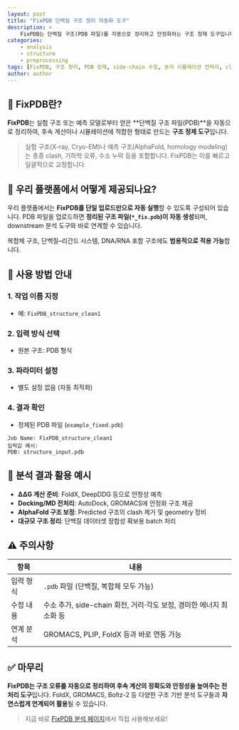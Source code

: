 ```yaml
---
layout: post
title: "FixPDB 단백질 구조 정리 자동화 도구"
description: >
    FixPDB는 단백질 구조(PDB 파일)를 자동으로 정리하고 안정화하는 구조 정제 도구입니다. Clash 제거, 수소 원자 추가, side-chain 보정 등을 통해 GROMACS, FoldX, PLIP 등 다양한 분석에 적합한 형태로 구조를 전처리합니다.
categories:
    - analysis
    - structure
    - preprocessing
tags: [FixPDB, 구조 정리, PDB 정제, side-chain 수정, 분자 시뮬레이션 전처리, clash 제거]
author: author
---
```


## 🔬 FixPDB란?

**FixPDB**는 실험 구조 또는 예측 모델로부터 얻은 \*\*단백질 구조 파일(PDB)\*\*을 자동으로 정리하여, 후속 계산이나 시뮬레이션에 적합한 형태로 만드는 **구조 정제 도구**입니다.

> 실험 구조(X-ray, Cryo-EM)나 예측 구조(AlphaFold, homology modeling)는 종종 clash, 기하학 오류, 수소 누락 등을 포함합니다. FixPDB는 이를 빠르고 일괄적으로 교정합니다.

## 🧪 우리 플랫폼에서 어떻게 제공되나요?

우리 플랫폼에서는 **FixPDB를 단일 업로드만으로 자동 실행**할 수 있도록 구성되어 있습니다.
PDB 파일을 업로드하면 **정리된 구조 파일(`*_fix.pdb`)이 자동 생성**되며, downstream 분석 도구와 바로 연계할 수 있습니다.

복합체 구조, 단백질–리간드 시스템, DNA/RNA 포함 구조에도 **범용적으로 적용 가능**합니다.

## 📝 사용 방법 안내

### 1. 작업 이름 지정

* 예: `FixPDB_structure_clean1`

### 2. 입력 방식 선택

* 원본 구조: PDB 형식

### 3. 파라미터 설정

* 별도 설정 없음 (자동 최적화)

### 4. 결과 확인

* 정제된 PDB 파일 (`example_fixed.pdb`)

```plaintext
Job Name: FixPDB_structure_clean1
입력값 예시:
PDB: structure_input.pdb
```

## 🧬 분석 결과 활용 예시

* **ΔΔG 계산 준비**: FoldX, DeepDDG 등으로 안정성 예측
* **Docking/MD 전처리**: AutoDock, GROMACS에 안정화 구조 제공
* **AlphaFold 구조 보정**: Predicted 구조의 clash 제거 및 geometry 정비
* **대규모 구조 정리**: 단백질 데이터셋 정합성 확보용 batch 처리

## ⚠️ 주의사항

| 항목    | 내용                                            |
| ----- | --------------------------------------------- |
| 입력 형식 | `.pdb` 파일 (단백질, 복합체 모두 가능)                    |
| 수정 내용 | 수소 추가, side-chain 회전, 거리·각도 보정, 경미한 에너지 최소화 등 |
| 연계 분석 | GROMACS, PLIP, FoldX 등과 바로 연동 가능              |

## ✅ 마무리

**FixPDB는 구조 오류를 자동으로 정리하여 후속 계산의 정확도와 안정성을 높여주는 전처리 도구**입니다.
FoldX, GROMACS, Boltz-2 등 다양한 구조 기반 분석 도구들과 **자연스럽게 연계되어 활용**될 수 있습니다.

> 지금 바로 <a href="#" onclick="window.open('https://curie.kr:444/Analysis/fixpdb', '_blank'); return false;" rel="noopener noreferrer">FixPDB 분석 페이지</a>에서 직접 사용해보세요!
